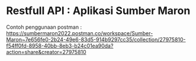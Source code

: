 # Restfull API : Aplikasi Sumber Maron

Contoh penggunaan postman :
https://sumbermaron2022.postman.co/workspace/Sumber-Maron~7e656fe0-2b24-49e6-83d5-914b9297cc35/collection/27975810-f54ff0fd-8958-40bb-8eb3-b24c01ea90da?action=share&creator=27975810
